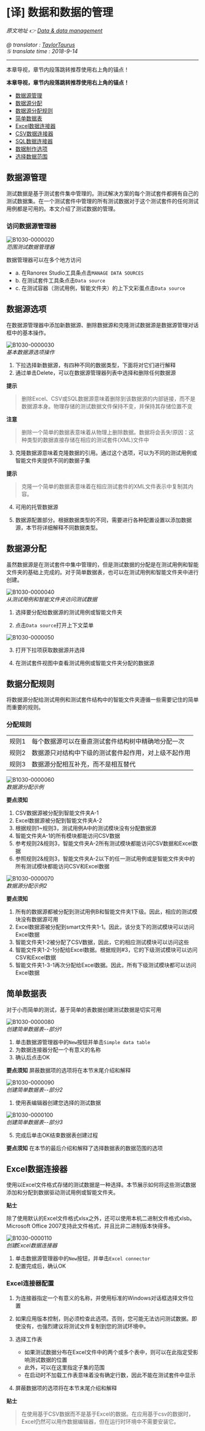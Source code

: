# [译] 数据和数据的管理

*原文地址 👉 [Data & data management][0]*

*@ translator : [TaylorTaurus](https://github.com/taylortaurus)*    
*♋ translate time : 2018-9-14*    

---

本章导视，章节内段落跳转推荐使用右上角的锚点！

**本章导视，章节内段落跳转推荐使用右上角的锚点！**

- [数据源管理](#数据源管理)
- [数据源分配](#数据源分配)
- [数据源分配规则](#数据源分配规则)
- [简单数据表](#简单数据表)
- [Excel数据连接器](#Excel数据连接器)
- [CSV数据连接器](#CSV数据连接器)
- [SQL数据连接器](#SQL数据连接器)
- [数据制作选项](#数据制作选项)
- [选择数据范围](#选择数据范围)

## 数据源管理

测试数据是基于测试套件集中管理的。测试解决方案的每个测试套件都拥有自己的测试数据集。在一个测试套件中管理的所有测试数据对于这个测试套件的任何测试用例都是可用的。本文介绍了测试数据的管理。

### 访问数据源管理器

![B1030-0000020](https://gitee.com/taylortaurus/RX_UserGuide_GitBook_Picbed/raw/master/Data-drivenTesting/B1030-0000020.png)  
*范围测试数据管理器*

数据管理器可以在多个地方访问

- a. 在Ranorex Studio工具条点击`MANAGE DATA SOURCES`
- b. 在测试套件工具条点击`Data source`
- c. 在测试容器（测试用例，智能文件夹）的上下文彩蛋点击`Data source`  

## 数据源选项

在数据源管理器中添加新数据源、删除数据源和克隆测试数据源是数据源管理对话框中的基本操作。

![B1030-0000030](https://gitee.com/taylortaurus/RX_UserGuide_GitBook_Picbed/raw/master/Data-drivenTesting/B1030-0000030.png)  
*基本数据源选项操作*  

1. 下拉选择新数据源，有四种不同的数据类型，下面将对它们进行解释
2. 通过单击Delete，可以在数据源管理器列表中选择和删除任何数据源

**提示**  
> 删除Excel、CSV或SQL数据源意味着删除到该数据源的内部链接，而不是数据源本身。物理存储的测试数据文件保持不变，并保持其存储位置不变  

**注意**  
> 删除一个简单的数据表意味着从物理上删除数据。数据将会丢失!原因：这种类型的数据直接存储在相应的测试套件(XML)文件中

3. 克隆数据源意味着克隆数据的引用。通过这个选项，可以为不同的测试用例或智能文件夹提供不同的数据子集

**提示** 
> 克隆一个简单的数据表意味着在相应测试套件的XML文件表示中复制其内容。

4. 可用的托管数据源

5. 数据源配置部分。根据数据类型的不同，需要进行各种配置设置以添加数据源，本节将详细解释不同数据类型。

## 数据源分配

虽然数据源是在测试套件中集中管理的，但是测试数据的分配是在测试用例和智能文件夹的基础上完成的。对于简单数据表，也可以在测试用例和智能文件夹中进行创建。

![B1030-0000040](https://gitee.com/taylortaurus/RX_UserGuide_GitBook_Picbed/raw/master/Data-drivenTesting/B1030-0000040.png)  
*从测试用例和智能文件夹访问测试数据*  

1. 选择要分配给数据源的测试用例或智能文件夹

2. 点击`Data source`打开上下文菜单

![B1030-0000050](https://gitee.com/taylortaurus/RX_UserGuide_GitBook_Picbed/raw/master/Data-drivenTesting/B1030-0000050.png)  

3. 打开下拉项获取数据源并选择

4. 在测试套件视图中查看测试用例或智能文件夹分配的数据源

## 数据分配规则

将数据源分配给测试用例和测试套件结构中的智能文件夹遵循一些需要记住的简单而重要的规则。

### 分配规则

|||
|:--|:--|
|规则1|每个数据源可以在垂直测试套件结构树中精确地分配一次|
|规则2|数据源只对结构中下级的测试套件起作用，对上级不起作用|
|规则3|数据源分配相互补充，而不是相互替代|

![B1030-0000060](https://gitee.com/taylortaurus/RX_UserGuide_GitBook_Picbed/raw/master/Data-drivenTesting/B1030-0000060.png)  
*数据源分配示例*  

**要点须知**

1. CSV数据源被分配到智能文件夹A-1
2. Excel数据源被分配到智能文件夹A-2
3. 根据规则1~规则3，测试用例A中的测试模块没有分配数据源
4. 智能文件夹A-1的所有模块都能访问CSV数据
5. 参考规则2&规则3，智能文件夹A-2所有测试模块都能访问CSV数据和Excel数据
6. 参照规则2&规则3，智能文件夹A-2以下的任一测试用例或是智能文件夹中的所有测试模块都能访问CSV和Excel数据

![B1030-0000070](https://gitee.com/taylortaurus/RX_UserGuide_GitBook_Picbed/raw/master/Data-drivenTesting/B1030-0000070.png)  
*数据源分配示例2*
 
**要点须知**

1. 所有的数据源都被分配到测试用例B和智能文件夹1下级。因此，相应的测试模块没有数据源可用
2. Excel数据源被分配到smart文件夹1-1。因此，该分支下的测试模块可以访问Excel数据
3. 智能文件夹1-2被分配了CSV数据，因此，它的相应测试模块可以访问这些
4. 智能文件夹1-2-1分配给Excel数据。根据规则#3，它的下级测试模块可以访问CSV和Excel数据
5. 智能文件夹1-3-1再次分配给Excel数据。因此，所有下级测试模块都可以访问Excel数据

## 简单数据表

对于小而简单的测试，基于简单的表数据创建测试数据是切实可用

![B1030-0000080](https://gitee.com/taylortaurus/RX_UserGuide_GitBook_Picbed/raw/master/Data-drivenTesting/B1030-0000080.png)  
*创建简单数据表--部分1*  

1. 单击数据源管理器中的`New`按钮并单击`Simple data table`
2. 为数据连接器分配一个有意义的名称
3. 确认后点击OK

**要点须知** 
屏蔽数据项的选项将在本节末尾介绍和解释

![B1030-0000090](https://gitee.com/taylortaurus/RX_UserGuide_GitBook_Picbed/raw/master/Data-drivenTesting/B1030-0000090.png)  
*创建简单数据表--部分2*

1. 使用表编辑器创建您选择的测试数据

![B1030-0000100](https://gitee.com/taylortaurus/RX_UserGuide_GitBook_Picbed/raw/master/Data-drivenTesting/B1030-0000100.png)  
*创建简单数据表--部分3*

5. 完成后单击OK结束数据表创建过程

**要点须知** 
在本节的最后介绍和解释了选择数据表的数据范围的选项

## Excel数据连接器

使用以Excel文件格式存储的测试数据是一种选择。本节展示如何将这些测试数据添加和分配到数据驱动测试用例或智能文件夹。

**贴士** 

除了使用默认的Excel文件格式xlsx之外，还可以使用本机二进制文件格式xlsb。 Microsoft Office 2007支持此文件格式，并且比非二进制版本快得多。

![B1030-0000110](https://gitee.com/taylortaurus/RX_UserGuide_GitBook_Picbed/raw/master/Data-drivenTesting/B1030-0000110.png)  
*创建Excel数据连接器*

1. 单击数据源管理器中的`New`按钮，并单击`Excel connector`
2. 配置完成后，确认OK  

### Excel连接器配置

1. 为连接器指定一个有意义的名称，并使用标准的Windows对话框选择文件位置

2. 如果应用版本控制，则必须检查此选项。否则，您可能无法访问测试数据。即使没有，也强烈建议将测试文件复制到您的测试环境中。

3. 选择工作表

    - 如果测试数据分布在Excel文件中的两个或多个表中，则可以在此指定受影响测试数据的位置
    - 此外，可以在这里指定子集的范围
    - 在启动时不加载工作表意味着没有确定行数，因此不能在测试套件中显示

4. 屏蔽数据项的选项将在本节末尾介绍和解释

**贴士**
> 在使用基于CSV数据而不是基于Excel的数据。在应用基于csv的数据时，Excel仍然可以用作数据编辑器，但在运行时环境中不需要安装它。


[0]: https://www.ranorex.com/help/latest/ranorex-studio-advanced/data-driven-testing/data-data-management/
